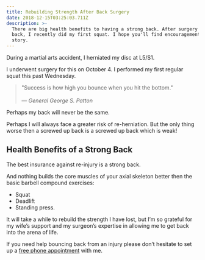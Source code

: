 ```yaml
---
title: Rebuilding Strength After Back Surgery
date: 2018-12-15T03:25:03.711Z
description: >-
  There are big health benefits to having a strong back. After surgery on my
  back, I recently did my first squat. I hope you'll find encouragement in my
  story.
---
```

During a martial arts accident, I herniated my disc at L5/S1. 

I underwent surgery for this on October 4.  I performed my first regular squat this past Wednesday.  

> "Success is how high you bounce when you hit the bottom." <br><br>— _General George S. Patton_

Perhaps my back will never be the same.  

Perhaps I will always face a greater risk of re-herniation.  But the only thing worse then a screwed up back is a screwed up back which is weak!

## Health Benefits of a Strong Back

The best insurance against re-injury is a strong back. 

 And nothing builds the core muscles of your axial skeleton better then the basic barbell compound exercises: 

* Squat
* Deadlift
* Standing press.  

It will take a while to rebuild the strength I have lost, but I’m so grateful for my wife’s support and my surgeon’s expertise in allowing me to get back into the arena of life.

If you need help bouncing back from an injury please don’t hesitate to set up a [free phone appointment](https://calendly.com/isfny/15min/) with me.
